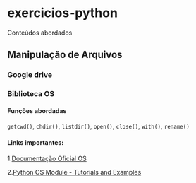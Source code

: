 # exercicios-python
Conteúdos abordados
## Manipulação de Arquivos


### Google drive

### Biblioteca OS
#### Funções abordadas
`getcwd()`, `chdir()`, `listdir()`, `open()`, `close()`, `with()`, `rename()`

#### Links importantes:

1.[Documentação Oficial OS](https://docs.python.org/pt-br/3/library/os.html)

2.[Python OS Module - Tutorials and Examples](https://www.tutorialsteacher.com/python/os-module)
